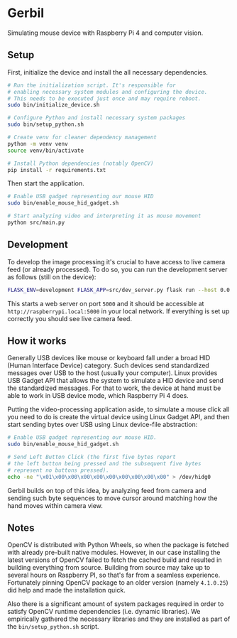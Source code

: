 # Gerbil

Simulating mouse device with Raspberry Pi 4 and computer vision.

## Setup

First, initialize the device and install the all necessary dependencies.

```sh
# Run the initialization script. It's responsible for
# enabling necessary system modules and configuring the device.
# This needs to be executed just once and may require reboot.
sudo bin/initialize_device.sh

# Configure Python and install necessary system packages
sudo bin/setup_python.sh

# Create venv for cleaner dependency management
python -m venv venv
source venv/bin/activate

# Install Python dependencies (notably OpenCV)
pip install -r requirements.txt
```

Then start the application.

```sh
# Enable USB gadget representing our mouse HID
sudo bin/enable_mouse_hid_gadget.sh

# Start analyzing video and interpreting it as mouse movement
python src/main.py
```

## Development

To develop the image processing it's crucial to have access
to live camera feed (or already processed). To do so, you
can run the development server as follows (still on the device):

```sh
FLASK_ENV=development FLASK_APP=src/dev_server.py flask run --host 0.0.0.0
```

This starts a web server on port `5000` and it should be accessible
at `http://raspberrypi.local:5000` in your local network.
If everything is set up correctly you should see live camera feed.

## How it works

Generally USB devices like mouse or keyboard fall under a broad
HID (Human Interface Device) category. Such devices send standardized
messages over USB to the host (usually your computer).
Linux provides USB Gadget API that allows the system to simulate
a HID device and send the standardized messages.
For that to work, the device at hand must be able to work in USB device
mode, which Raspberry Pi 4 does.

Putting the video-processing application aside, to simulate a mouse click
all you need to do is create the virtual device using Linux Gadget API,
and then start sending bytes over USB using Linux device-file abstraction:

```sh
# Enable USB gadget representing our mouse HID.
sudo bin/enable_mouse_hid_gadget.sh

# Send Left Button Click (the first five bytes report
# the left button being pressed and the subsequent five bytes
# represent no buttons pressed).
echo -ne "\x01\x00\x00\x00\x00\x00\x00\x00\x00\x00" > /dev/hidg0
```

Gerbil builds on top of this idea, by analyzing feed from camera
and sending such byte sequences to move cursor around
matching how the hand moves within camera view.

## Notes

OpenCV is distributed with Python Wheels, so when the package
is fetched with already pre-built native modules.
However, in our case installing the latest versions of OpenCV failed to
fetch the cached build and resulted in building everything from source.
Building from source may take up to several hours on Raspberry PI,
so that's far from a seamless experience. Fortunately pinning OpenCV
package to an older version (namely `4.1.0.25`) did help and made the installation quick.

Also there is a significant amount of system packages required
in order to satisfy OpenCV runtime dependencies (i.e. dynamic libraries).
We empirically gathered the necessary libraries and they are installed
as part of the `bin/setup_python.sh` script.
